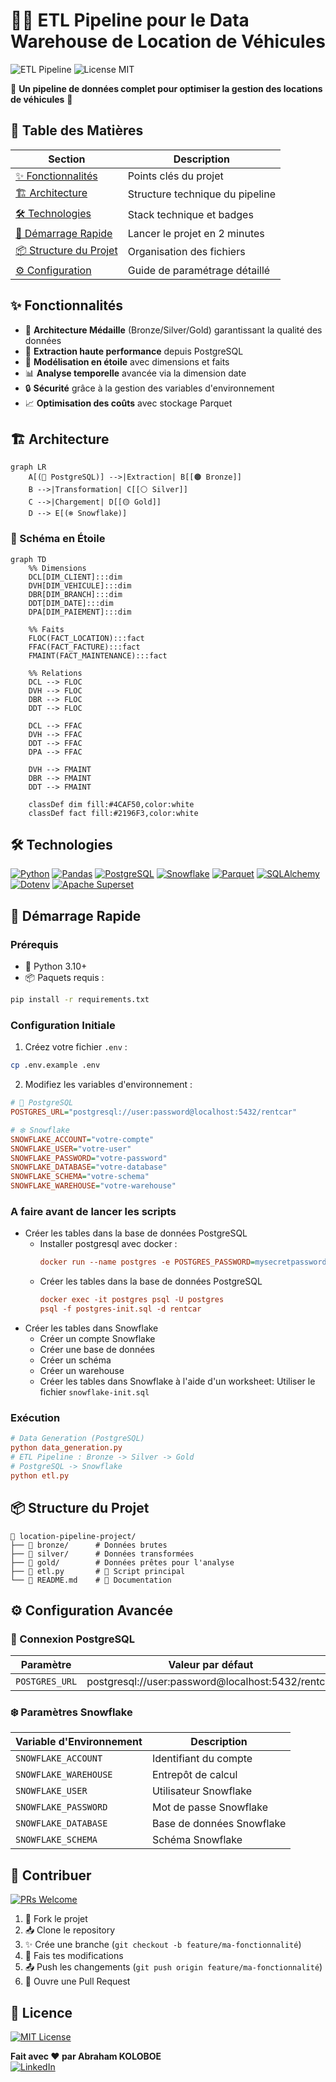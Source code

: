 # 🚗💾 ETL Pipeline pour le Data Warehouse de Location de Véhicules

![ETL Pipeline](https://img.shields.io/badge/ETL-Pipeline-009688?style=for-the-badge&logo=apachespark&logoColor=white)
![License MIT](https://img.shields.io/badge/License-MIT-green.svg?style=for-the-badge)

🌟 **Un pipeline de données complet pour optimiser la gestion des locations de véhicules** 🌟

## 🎯 Table des Matières

| Section                       | Description                                                      |
| ----------------------------- | ---------------------------------------------------------------- |
| [✨ Fonctionnalités](#-fonctionnalités) | Points clés du projet                                          |
| [🏗 Architecture](#-architecture)      | Structure technique du pipeline                                |
| [🛠 Technologies](#-technologies)      | Stack technique et badges                                      |
| [🚀 Démarrage Rapide](#-démarrage-rapide)| Lancer le projet en 2 minutes                                |
| [📦 Structure du Projet](#-structure-du-projet) | Organisation des fichiers                |
| [⚙ Configuration](#-configuration)    | Guide de paramétrage détaillé                                  |

## ✨ Fonctionnalités

- 🧱 **Architecture Médaille** (Bronze/Silver/Gold) garantissant la qualité des données
- 🚀 **Extraction haute performance** depuis PostgreSQL
- 🌟 **Modélisation en étoile** avec dimensions et faits
- 📊 **Analyse temporelle** avancée via la dimension date
- 🔒 **Sécurité** grâce à la gestion des variables d'environnement
- 📈 **Optimisation des coûts** avec stockage Parquet

## 🏗 Architecture

```mermaid
graph LR
    A[(📁 PostgreSQL)] -->|Extraction| B[[🟤 Bronze]]
    B -->|Transformation| C[[⚪ Silver]]
    C -->|Chargement| D[[🟡 Gold]]
    D --> E[(❄️ Snowflake)]
```

### 📐 Schéma en Étoile

```mermaid
graph TD
    %% Dimensions
    DCL[DIM_CLIENT]:::dim
    DVH[DIM_VEHICULE]:::dim
    DBR[DIM_BRANCH]:::dim
    DDT[DIM_DATE]:::dim
    DPA[DIM_PAIEMENT]:::dim
    
    %% Faits
    FLOC(FACT_LOCATION):::fact
    FFAC(FACT_FACTURE):::fact
    FMAINT(FACT_MAINTENANCE):::fact
    
    %% Relations
    DCL --> FLOC
    DVH --> FLOC
    DBR --> FLOC
    DDT --> FLOC
    
    DCL --> FFAC
    DVH --> FFAC
    DDT --> FFAC
    DPA --> FFAC
    
    DVH --> FMAINT
    DBR --> FMAINT
    DDT --> FMAINT

    classDef dim fill:#4CAF50,color:white
    classDef fact fill:#2196F3,color:white
```


## 🛠 Technologies

[![Python](https://img.shields.io/badge/Python-3.10+-3776AB?logo=python&logoColor=white)](https://python.org)
[![Pandas](https://img.shields.io/badge/Pandas-150458?logo=pandas&logoColor=white)](https://pandas.pydata.org)
[![PostgreSQL](https://img.shields.io/badge/PostgreSQL-4169E1?logo=postgresql&logoColor=white)](https://www.postgresql.org)
[![Snowflake](https://img.shields.io/badge/Snowflake-29B5E8?logo=snowflake&logoColor=white)](https://snowflake.com)
[![Parquet](https://img.shields.io/badge/Apache_Parquet-4EA94B?logo=apacheparquet&logoColor=white)](https://parquet.apache.org)
[![SQLAlchemy](https://img.shields.io/badge/SQLAlchemy-1C1C1C?logo=sqlalchemy&logoColor=white)](https://www.sqlalchemy.org)
[![Dotenv](https://img.shields.io/badge/Python_Dotenv-ECD53F?logo=python&logoColor=black)](https://pypi.org/project/python-dotenv/)
[![Apache Superset](https://img.shields.io/badge/Superset-EC6A37?logo=apache&logoColor=white)](https://superset.apache.org/)

## 🚀 Démarrage Rapide

### Prérequis

- 🐍 Python 3.10+
- 📦 Paquets requis :

```bash
pip install -r requirements.txt
```

### Configuration Initiale

1. Créez votre fichier `.env` :

```bash
cp .env.example .env
```

2. Modifiez les variables d'environnement :

```ini
# 🐘 PostgreSQL
POSTGRES_URL="postgresql://user:password@localhost:5432/rentcar"

# ❄️ Snowflake
SNOWFLAKE_ACCOUNT="votre-compte"
SNOWFLAKE_USER="votre-user"
SNOWFLAKE_PASSWORD="votre-password"
SNOWFLAKE_DATABASE="votre-database"
SNOWFLAKE_SCHEMA="votre-schema"
SNOWFLAKE_WAREHOUSE="votre-warehouse"
```

### A faire avant de lancer les scripts
- Créer les tables dans la base de données PostgreSQL
  - Installer postgresql avec docker :
    ```ini
    docker run --name postgres -e POSTGRES_PASSWORD=mysecretpassword -p 5432:5432 -d postgres
    ```
  - Créer les tables dans la base de données PostgreSQL
    ```ini
    docker exec -it postgres psql -U postgres 
    psql -f postgres-init.sql -d rentcar
    ```
- Créer les tables dans Snowflake
  - Créer un compte Snowflake
  - Créer une base de données
  - Créer un schéma
  - Créer un warehouse
  - Créer les tables dans Snowflake à l'aide d'un worksheet: Utiliser le fichier `snowflake-init.sql` 
### Exécution

```ini
# Data Generation (PostgreSQL)
python data_generation.py
# ETL Pipeline : Bronze -> Silver -> Gold 
# PostgreSQL -> Snowflake
python etl.py
```

## 📦 Structure du Projet

```plaintext
📁 location-pipeline-project/
├── 📁 bronze/      # Données brutes
├── 📁 silver/      # Données transformées
├── 📁 gold/        # Données prêtes pour l'analyse
├── 📜 etl.py       # 🐍 Script principal
└── 📜 README.md    # 📖 Documentation
```

## ⚙ Configuration Avancée

### 🔌 Connexion PostgreSQL

| Paramètre          | Valeur par défaut       |
|--------------------|-------------------------|
| `POSTGRES_URL`     | postgresql://user:password@localhost:5432/rentcar |

### ❄️ Paramètres Snowflake

| Variable d'Environnement | Description                |
|--------------------------|----------------------------|
| `SNOWFLAKE_ACCOUNT`      | Identifiant du compte      |
| `SNOWFLAKE_WAREHOUSE`    | Entrepôt de calcul         |
| `SNOWFLAKE_USER`         | Utilisateur Snowflake      |
| `SNOWFLAKE_PASSWORD`     | Mot de passe Snowflake     |
| `SNOWFLAKE_DATABASE`     | Base de données Snowflake  |
| `SNOWFLAKE_SCHEMA`       | Schéma Snowflake          |

## 🤝 Contribuer

[![PRs Welcome](https://img.shields.io/badge/PRs-Welcome-brightgreen?style=flat)](https://makeapullrequest.com)

1. 🍴 Fork le projet
2. 📥 Clone le repository
3. ✨ Crée une branche (`git checkout -b feature/ma-fonctionnalité`)
4. 💾 Fais tes modifications
5. 📤 Push les changements (`git push origin feature/ma-fonctionnalité`)
6. 🔄 Ouvre une Pull Request

## 📄 Licence

[![MIT License](https://img.shields.io/badge/License-MIT-green.svg)](LICENSE)


**Fait avec ❤️ par Abraham KOLOBOE**  
[![LinkedIn](https://img.shields.io/badge/LinkedIn-0077B5?logo=linkedin)](https://www.linkedin.com/in/abraham-zacharie-koloboe-data-science-ia-generative-llms-machine-learning/)
